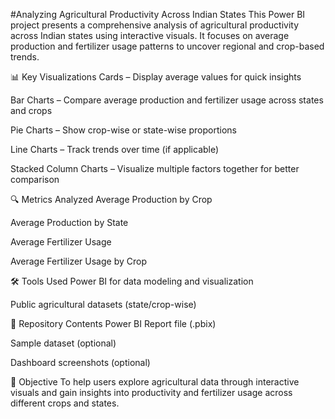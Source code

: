 #Analyzing Agricultural Productivity Across Indian States
This Power BI project presents a comprehensive analysis of agricultural productivity across Indian states using interactive visuals. It focuses on average production and fertilizer usage patterns to uncover regional and crop-based trends.

📊 Key Visualizations
Cards – Display average values for quick insights

Bar Charts – Compare average production and fertilizer usage across states and crops

Pie Charts – Show crop-wise or state-wise proportions

Line Charts – Track trends over time (if applicable)

Stacked Column Charts – Visualize multiple factors together for better comparison

🔍 Metrics Analyzed
Average Production by Crop

Average Production by State

Average Fertilizer Usage

Average Fertilizer Usage by Crop

🛠️ Tools Used
Power BI for data modeling and visualization

Public agricultural datasets (state/crop-wise)

📁 Repository Contents
Power BI Report file (.pbix)

Sample dataset (optional)

Dashboard screenshots (optional)

📌 Objective
To help users explore agricultural data through interactive visuals and gain insights into productivity and fertilizer usage across different crops and states.
